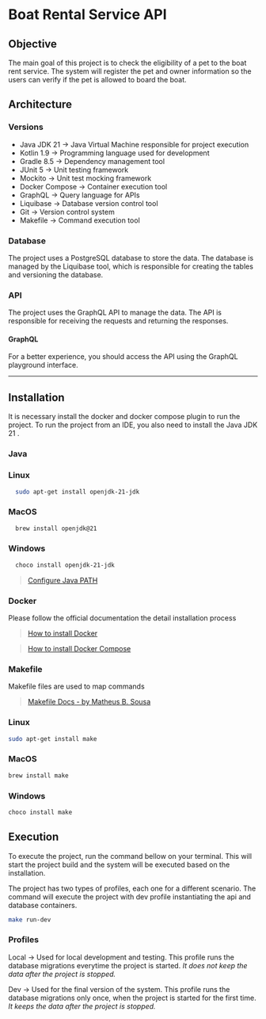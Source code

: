 # Boat Rental Service API

## Objective
The main goal of this project is to check the eligibility of a pet to the boat rent service. The system will register the pet and owner information 
so the users can verify if the pet is allowed to board the boat.

## Architecture

### Versions
- Java JDK 21 -> Java Virtual Machine responsible for project execution
- Kotlin 1.9 -> Programming language used for development
- Gradle 8.5 -> Dependency management tool
- JUnit 5 -> Unit testing framework
- Mockito -> Unit test mocking framework
- Docker Compose -> Container execution tool
- GraphQL -> Query language for APIs
- Liquibase -> Database version control tool
- Git -> Version control system
- Makefile -> Command execution tool

### Database 
The project uses a PostgreSQL database to store the data. The database is managed by the Liquibase tool, 
which is responsible for creating the tables and versioning the database. 

### API

The project uses the GraphQL API to manage the data. 
The API is responsible for receiving the requests and returning the responses.

#### GraphQL
For a better experience, you should access the API using the GraphQL playground interface.

---
## Installation

It is necessary install the docker and docker compose plugin to run the project. To run the project from an IDE, you also need
to install the Java JDK 21 .

### Java

### Linux
```bash 
  sudo apt-get install openjdk-21-jdk
```

### MacOS
```bash
  brew install openjdk@21
```

### Windows
```bash
  choco install openjdk-21-jdk
```

> [Configure Java PATH](https://www.geeksforgeeks.org/how-to-set-java-path-in-windows-and-linux/)

### Docker
Please follow the official documentation the detail installation process 

> [How to install Docker](https://docs.docker.com/engine/install/)

> [How to install Docker Compose](https://docs.docker.com/compose/install/)

### Makefile

Makefile files are used to map commands

> [Makefile Docs - by Matheus B. Sousa](https://matheusbsousa.notion.site/Makefile-5a79d2dfcef4403aa2922c6b11a30fe0?pvs=4)

### Linux
```bash
sudo apt-get install make
```

### MacOS
```bash
brew install make
```

### Windows
```bash
choco install make
```

## Execution

To execute the project, run the command bellow on your terminal. 
This will start the project build and the system will be executed based on the installation.

The project has two types of profiles, each one for a different scenario. 
The command will execute the project with dev profile instantiating the api and database containers. 

```bash
make run-dev
```

### Profiles 

Local -> Used for local development and testing. This profile runs the database 
migrations everytime the project is started. *It does not keep the data after the project is stopped.*

Dev -> Used for the final version of the system. This profile runs the database migrations only once, 
when the project is started for the first time. *It keeps the data after the project is stopped.*


